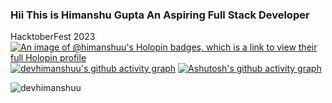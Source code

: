 ### Hii This is Himanshu Gupta An Aspiring Full Stack Developer

HacktoberFest 2023
[![An image of @himanshuu's Holopin badges, which is a link to view their full Holopin profile](https://holopin.me/himanshuu)](https://holopin.io/@himanshuu)
[![devhimanshuu's github activity graph](https://github-readme-activity-graph.vercel.app/graph?username=devhimanshuu&bg_color=0f2d3d&color=1cadfb&line=1cadfb&point=1cadfb&area=true&hide_border=true)](https://github.com/ashutosh00710/github-readme-activity-graph)
[![Ashutosh's github activity graph](https://github-readme-activity-graph.vercel.app/graph?username=devhimanshuu&bg_color=000000&color=86fee0&line=f70808&point=ffffff&area=true&hide_border=true)](https://github.com/ashutosh00710/github-readme-activity-graph)
<p><img align="center" src="https://github-readme-streak-stats.herokuapp.com/?user=devhimanshuu&" alt="devhimanshuu" /></p>





